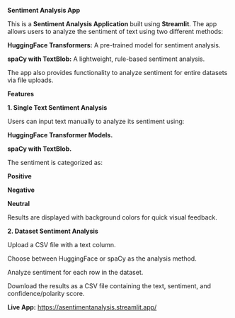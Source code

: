 **Sentiment Analysis App**

This is a **Sentiment Analysis Application** built using **Streamlit**. The app allows users to analyze the sentiment of text using two different methods:

**HuggingFace Transformers:** A pre-trained model for sentiment analysis.

**spaCy with TextBlob:** A lightweight, rule-based sentiment analysis.

The app also provides functionality to analyze sentiment for entire datasets via file uploads.

**Features**

**1. Single Text Sentiment Analysis**

Users can input text manually to analyze its sentiment using:

**HuggingFace Transformer Models.**

**spaCy with TextBlob.**

The sentiment is categorized as:

**Positive**

**Negative**

**Neutral**

Results are displayed with background colors for quick visual feedback.

**2. Dataset Sentiment Analysis**

Upload a CSV file with a text column.

Choose between HuggingFace or spaCy as the analysis method.

Analyze sentiment for each row in the dataset.

Download the results as a CSV file containing the text, sentiment, and confidence/polarity score.

**Live App:** https://asentimentanalysis.streamlit.app/

